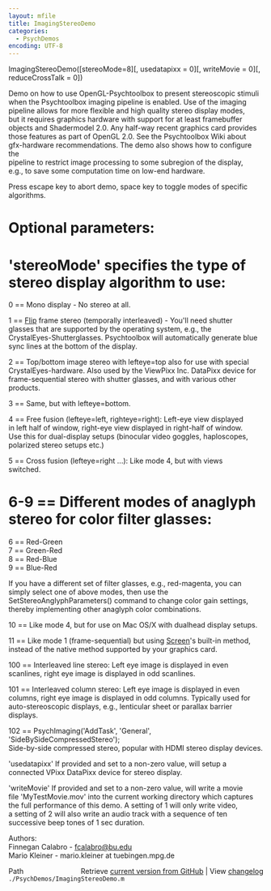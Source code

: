 ```yaml
---
layout: mfile
title: ImagingStereoDemo
categories:
  - PsychDemos
encoding: UTF-8
---
```


ImagingStereoDemo([stereoMode=8][, usedatapixx = 0][, writeMovie = 0][, reduceCrossTalk = 0])  

Demo on how to use OpenGL-Psychtoolbox to present stereoscopic stimuli  
when the Psychtoolbox imaging pipeline is enabled. Use of the imaging  
pipeline allows for more flexible and high quality stereo display modes,  
but it requires graphics hardware with support for at least framebuffer  
objects and Shadermodel 2.0. Any half-way recent graphics card provides  
those features as part of OpenGL 2.0. See the Psychtoolbox Wiki about  
gfx-hardware recommendations. The demo also shows how to configure the  
pipeline to restrict image processing to some subregion of the display,  
e.g., to save some computation time on low-end hardware.  

Press escape key to abort demo, space key to toggle modes of specific  
algorithms.  

# Optional parameters:  

# 'stereoMode' specifies the type of stereo display algorithm to use:  

0 == Mono display - No stereo at all.  

1 == [Flip](/docs/Flip) frame stereo (temporally interleaved) - You'll need shutter  
glasses that are supported by the operating system, e.g., the  
CrystalEyes-Shutterglasses. Psychtoolbox will automatically generate blue  
sync lines at the bottom of the display.  

2 == Top/bottom image stereo with lefteye=top also for use with special  
CrystalEyes-hardware. Also used by the ViewPixx Inc. DataPixx device for  
frame-sequential stereo with shutter glasses, and with various other products.  

3 == Same, but with lefteye=bottom.  

4 == Free fusion (lefteye=left, righteye=right): Left-eye view displayed  
in left half of window, right-eye view displayed in right-half of window.  
Use this for dual-display setups (binocular video goggles, haploscopes,  
polarized stereo setups etc.)  

5 == Cross fusion (lefteye=right ...): Like mode 4, but with views  
switched.  

# 6-9 == Different modes of anaglyph stereo for color filter glasses:  

6 == Red-Green  
7 == Green-Red  
8 == Red-Blue  
9 == Blue-Red  

If you have a different set of filter glasses, e.g., red-magenta, you can  
simply select one of above modes, then use the  
SetStereoAnglyphParameters() command to change color gain settings,  
thereby implementing other anaglyph color combinations.  

10 == Like mode 4, but for use on Mac OS/X with dualhead display setups.  

11 == Like mode 1 (frame-sequential) but using [Screen](/docs/Screen)'s built-in method,  
instead of the native method supported by your graphics card.  

100 == Interleaved line stereo: Left eye image is displayed in even  
scanlines, right eye image is displayed in odd scanlines.  

101 == Interleaved column stereo: Left eye image is displayed in even  
columns, right eye image is displayed in odd columns. Typically used for  
auto-stereoscopic displays, e.g., lenticular sheet or parallax barrier  
displays.  

102 == PsychImaging('AddTask', 'General', 'SideBySideCompressedStereo');  
Side-by-side compressed stereo, popular with HDMI stereo display devices.  


'usedatapixx' If provided and set to a non-zero value, will setup a  
connected VPixx DataPixx device for stereo display.  

'writeMovie' If provided and set to a non-zero value, will write a movie  
file 'MyTestMovie.mov' into the current working directory which captures  
the full performance of this demo. A setting of 1 will only write video,  
a setting of 2 will also write an audio track with a sequence of ten  
successive beep tones of 1 sec duration.  

Authors:  
Finnegan Calabro  - fcalabro@bu.edu  
Mario Kleiner     - mario.kleiner at tuebingen.mpg.de  



<div class="code_header" style="text-align:right;">
  <span style="float:left;">Path&nbsp;&nbsp;</span> <span class="counter">Retrieve <a href=
  "https://raw.github.com/Psychtoolbox-3/Psychtoolbox-3/beta/./PsychDemos/ImagingStereoDemo.m">current version from GitHub</a> | View <a href=
  "https://github.com/Psychtoolbox-3/Psychtoolbox-3/commits/beta/./PsychDemos/ImagingStereoDemo.m">changelog</a></span>
</div>
<div class="code">
  <code>./PsychDemos/ImagingStereoDemo.m</code>
</div>

